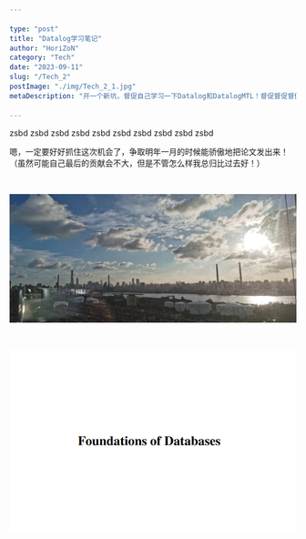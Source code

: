 ```yaml
---

type: "post"
title: "Datalog学习笔记"
author: "HoriZoN"
category: "Tech"
date: "2023-09-11"
slug: "/Tech_2"
postImage: "./img/Tech_2_1.jpg"
metaDescription: "开一个新坑，督促自己学习一下Datalog和DatalogMTL！督促督促督促督促督促"

---
```


zsbd zsbd zsbd zsbd zsbd zsbd zsbd zsbd zsbd zsbd

嗯，一定要好好抓住这次机会了，争取明年一月的时候能骄傲地把论文发出来！（虽然可能自己最后的贡献会不大，但是不管怎么样我总归比过去好！）

&emsp;&emsp;

![Datalog学习笔记_1](./img/Tech_2_1.jpg)

&emsp;&emsp;

![Datalog学习笔记_2](./img/Tech_2_2.png)
